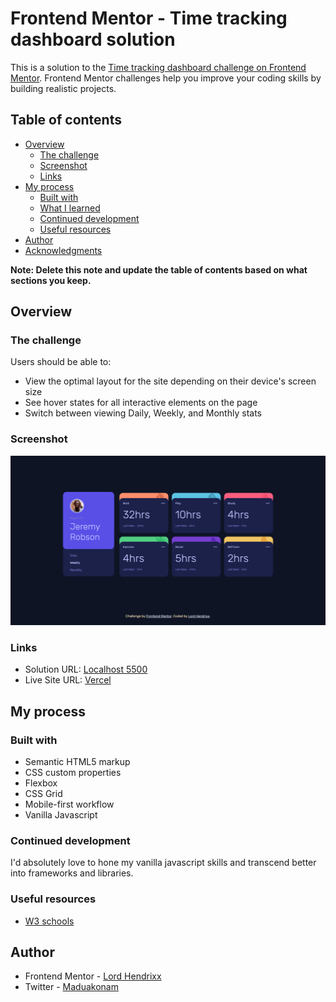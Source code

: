 # Frontend Mentor - Time tracking dashboard solution

This is a solution to the [Time tracking dashboard challenge on Frontend Mentor](https://www.frontendmentor.io/challenges/time-tracking-dashboard-UIQ7167Jw). Frontend Mentor challenges help you improve your coding skills by building realistic projects. 

## Table of contents

- [Overview](#overview)
  - [The challenge](#the-challenge)
  - [Screenshot](#screenshot)
  - [Links](#links)
- [My process](#my-process)
  - [Built with](#built-with)
  - [What I learned](#what-i-learned)
  - [Continued development](#continued-development)
  - [Useful resources](#useful-resources)
- [Author](#author)
- [Acknowledgments](#acknowledgments)

**Note: Delete this note and update the table of contents based on what sections you keep.**

## Overview

### The challenge

Users should be able to:

- View the optimal layout for the site depending on their device's screen size
- See hover states for all interactive elements on the page
- Switch between viewing Daily, Weekly, and Monthly stats

### Screenshot

![Screenshot](./screenshot/Screenshot.png)

### Links

- Solution URL: [Localhost 5500](http://127.0.0.1:5500/)
- Live Site URL: [Vercel](https://your-live-site-url.com)

## My process

### Built with

- Semantic HTML5 markup
- CSS custom properties
- Flexbox
- CSS Grid
- Mobile-first workflow
- Vanilla Javascript

### Continued development

I'd absolutely love to hone my vanilla javascript skills and transcend better into frameworks and libraries.

### Useful resources

- [W3 schools](https://www.w3schools.com)

## Author
- Frontend Mentor - [Lord Hendrixx](https://www.frontendmentor.io/profile/beeAlmighty)
- Twitter - [Maduakonam](https://www.twitter.com/Maduakonam67451)
